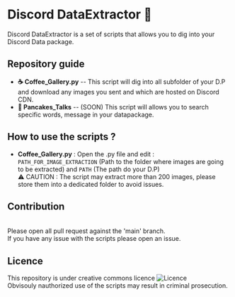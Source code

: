 # Discord DataExtractor 🔮

Discord DataExtractor is a set of scripts that allows you to dig into your Discord Data package.

## Repository guide
* **☕ Coffee_Gallery.py** -- This script will dig into all subfolder of your D.P and download any images you sent and which are hosted on Discord CDN.
* **🥞 Pancakes_Talks** -- (SOON) This script will allows you to search specific words, message in your datapackage.

## How to use the scripts ?
  * **Coffee_Gallery.py** : Open the .py file and edit :<br>
  ````PATH_FOR_IMAGE_EXTRACTION```` (Path to the folder where images are going to be extracted) and ````PATH```` (The path do your D.P)<br>
  ⚠️ CAUTION : The script may extract more than 200 images, please store them into a dedicated folder to avoid issues.
  
## Contribution
<br>Please open all pull request against the 'main' branch.
<br>If you have any issue with the scripts please open an issue.

## Licence
This repository is under creative commons licence ![Licence](https://i.creativecommons.org/l/by-nc-nd/4.0/88x31.png)
<br>Obvisouly nauthorized use of the scripts may result in criminal prosecution.
